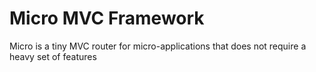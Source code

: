 Micro MVC Framework
===================

Micro is a tiny MVC router for micro-applications that does not require
a heavy set of features


